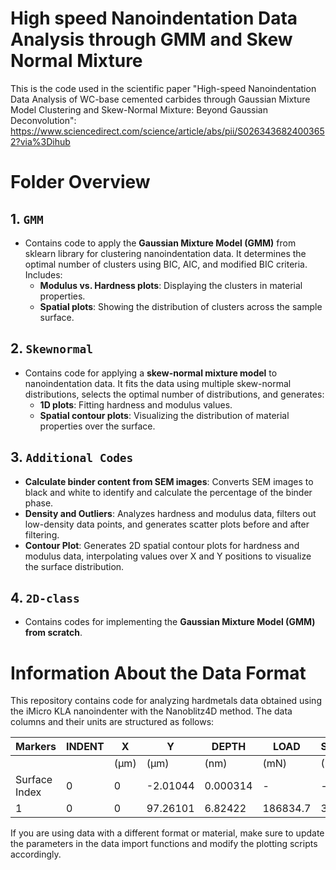 # High speed Nanoindentation Data Analysis through GMM and Skew Normal Mixture
This is the code used in the scientific paper "High-speed Nanoindentation Data Analysis of WC-base cemented carbides through Gaussian Mixture Model Clustering and Skew-Normal Mixture: Beyond Gaussian Deconvolution": https://www.sciencedirect.com/science/article/abs/pii/S0263436824003652?via%3Dihub

# Folder Overview

## 1. `GMM`
- Contains code to apply the **Gaussian Mixture Model (GMM)** from sklearn library for clustering nanoindentation data. It determines the optimal number of clusters using BIC, AIC, and modified BIC criteria. Includes:
  - **Modulus vs. Hardness plots**: Displaying the clusters in material properties.
  - **Spatial plots**: Showing the distribution of clusters across the sample surface.

## 2. `Skewnormal`
- Contains code for applying a **skew-normal mixture model** to nanoindentation data. It fits the data using multiple skew-normal distributions, selects the optimal number of distributions, and generates:
  - **1D plots**: Fitting hardness and modulus values.
  - **Spatial contour plots**: Visualizing the distribution of material properties over the surface.

## 3. `Additional Codes`
- **Calculate binder content from SEM images**: Converts SEM images to black and white to identify and calculate the percentage of the binder phase.
- **Density and Outliers**: Analyzes hardness and modulus data, filters out low-density data points, and generates scatter plots before and after filtering.
- **Contour Plot**: Generates 2D spatial contour plots for hardness and modulus data, interpolating values over X and Y positions to visualize the surface distribution.

## 4. `2D-class`
- Contains codes for implementing the **Gaussian Mixture Model (GMM) from scratch**.


# Information About the Data Format

This repository contains code for analyzing hardmetals data obtained using the iMicro KLA nanoindenter with the Nanoblitz4D method. The data columns and their units are structured as follows:

| Markers       | INDENT | X        | Y        | DEPTH      | LOAD       | STIFFNESS   | HARDNESS    | MODULUS     |
|---------------|--------|----------|----------|------------|------------|-------------|-------------|-------------|
|               |        | (µm)     | (µm)     | (nm)       | (mN)       | (N/m)       | (GPa)       | (GPa)       |
| Surface Index | 0      | 0        | -2.01044 | 0.000314   | -          | -           | -           | -           |
| 1             | 0      | 0        | 97.26101 | 6.82422    | 186834.7   | 31.07447    | 464.907     |


If you are using data with a different format or material, make sure to update the parameters in the data import functions and modify the plotting scripts accordingly.

